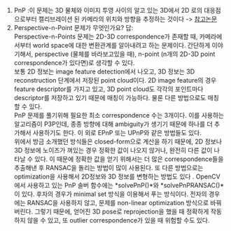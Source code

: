 1. PnP :이 문제는 3D 물체와 이미지 투영 사이의 알고 있는 3D에서 2D 로의 대응점으로부터 캘리브레이션 된 카메라의 위치와 방향을 추정하는 것이다
-> [참고논문](https://www.koreascience.or.kr/article/JAKO201911338887336.pdf)
2. Perspective-n-Point 문제가 무엇인가요?
답:  
Perspective-n-Points 문제는 2D-3D correspondence가 존재할 때, 카메라에서부터 world space에 대한 변환관계를 알아내려고 하는 문제이다. 간단하게 이야기해서, perspective (물체를 바라보고있을 때), n-point (n개의 2D-3D point correspondence가 있다면)로 생각할 수 있다.  
보통 2D 정보는 image feature detection에서 나오고, 3D 정보는 3D reconstruction 단계에서 저장된 point cloud이다. 2D image feature의 경우 feature descriptor를 가지고 있고, 3D point cloud도 각각의 포인트마다 descriptor를 저장하고 있기 때문에 매칭이 가능하다. 물론 다른 방법으로도 매칭할 수 있다.  
PnP 문제를 풀기위해 필요한 최소 correspondence 수는 3개이다. 이를 사용하는 알고리즘이 P3P인데, 종종 방향에 대해 ambiguity가 생기기 때문에 하나를 더 추가해서 사용하기도 한다. 이 외로 EPnP 또는 UPnP와 같은 방법들도 있다.  
위에서 방금 소개했던 방식들은 closed-form으로 계산을 하기 때문에, 2D 정보나 3D 정보에 노이즈가 껴있는 경우 정확한 값이 나오지 않거나, 완전히 다른 값이 나타날 수 있다. 이 때문에 정확한 값을 얻기 위해서는 더 많은 correspondence들을 추출해낸 후 RANSAC을 돌리는 방법이 많이 사용된다. 또 다른 방법으로는 optimization을 사용해서 2D정보와 3D 정보를 변형하는 방법도 있다   .
OpenCV에서 사용하고 있는 PnP 솔버 함수에는 *solvePnP()*와 *solvePnPRANSAC()*이 있다. 후자의 경우가 minimal set 방식을 이용해서 푸는 방식이다. 전자의 경우에는 RANSAC을 사용하지 않고, 문제를 non-linear optimization 방식으로 바꿔버린다. 그렇기 때문에, 얻어진 3D pose로 reprojection을 했을 때 정확하게 작동하지 않을 수 있고, 또 outlier correspondence가 있을 때 위험할 수도 있다. 
